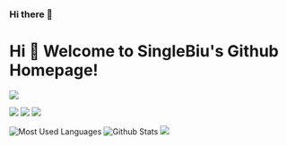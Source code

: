 ### Hi there 👋

# Hi 🎉 Welcome to SingleBiu's Github Homepage!

<img src="https://readme-typing-svg.herokuapp.com/?lines=Welcome,%20visitor!;Hello%20Github%20World!&font=Roboto" />

<p>
<img src="https://img.shields.io/static/v1?label=Program&message=C&color=blue"/>
<a href="https://blog.csdn.net/SeasonedDriverDG"><img src="https://img.shields.io/static/v1?label=Blog&message=CSDN&color=red"/></a>
<img src="https://visitor-badge.glitch.me/badge?page_id=https://github.com/SingleBiu&right_color=red" />
</p>

![Most Used Languages](https://github-readme-stats.vercel.app/api/top-langs/?username=SingleBiu&theme=dark&layout=compact)
![Github Stats](https://github-readme-stats.vercel.app/api?username=SingleBiu&show_icons=true&theme=dark&count_private=true)
![](https://stats.justsong.cn/api/csdn?id=SingleBiu&theme=dark)

